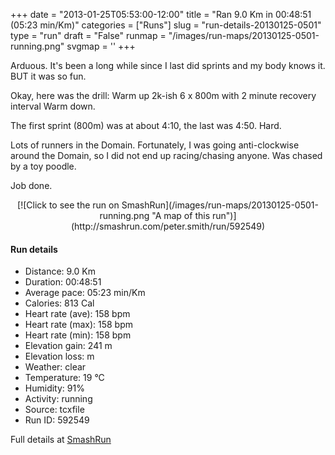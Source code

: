 +++
date = "2013-01-25T05:53:00-12:00"
title = "Ran 9.0 Km in 00:48:51 (05:23 min/Km)"
categories = ["Runs"]
slug = "run-details-20130125-0501"
type = "run"
draft = "False"
runmap = "/images/run-maps/20130125-0501-running.png"
svgmap = '<polyline points="0 52, 6 46, 14 47, 20 42, 25 35, 40 43, 60 48, 60 49, 61 50, 76 63, 82 66, 94 60, 98 53, 98 46, 97 49, 98 45, 95 41, 88 40, 81 43, 77 47, 74 47, 72 48, 69 52, 69 56, 73 61, 83 67, 95 60, 100 49, 96 42, 90 40, 71 49, 69 53, 70 56, 77 65, 82 67, 95 59, 100 49, 95 41, 89 41, 80 44, 77 47, 72 48, 69 55, 80 66, 95 59, 100 49, 95 41, 86 41, 76 47, 70 47, 64 53, 59 48, 45 45, 23 34, 19 36, 11 52, 10 62, 2 62">'
+++

Arduous. It's been a long while since I last did sprints and my body knows it. BUT it was so fun. 

Okay, here was the drill:
Warm up 2k-ish
6 x 800m with 2 minute recovery interval
Warm down. 

The first sprint (800m) was at about 4:10, the last was 4:50. Hard. 

Lots of runners in the Domain. Fortunately, I was going anti-clockwise around the Domain, so I did  not end up racing/chasing anyone. Was chased by a toy poodle. 

Job done. 



<!--more-->

<center>
[![Click to see the run on SmashRun](/images/run-maps/20130125-0501-running.png "A map of this run")](http://smashrun.com/peter.smith/run/592549)
</center>

#### Run details

* Distance: 9.0 Km
* Duration: 00:48:51
* Average pace: 05:23 min/Km
* Calories: 813 Cal
* Heart rate (ave): 158 bpm
* Heart rate (max): 158 bpm
* Heart rate (min): 158 bpm
* Elevation gain: 241 m
* Elevation loss:  m
* Weather: clear
* Temperature: 19 &deg;C
* Humidity: 91%
* Activity: running
* Source: tcxfile
* Run ID: 592549

Full details at [SmashRun](http://smashrun.com/peter.smith/run/592549)
